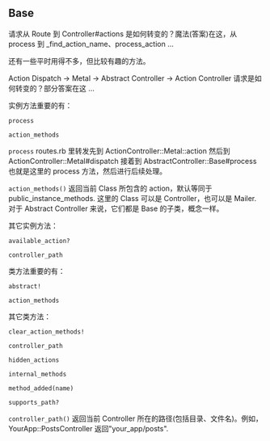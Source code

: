 ## Base

请求从 Route 到 Controller#actions 是如何转变的？魔法(答案)在这，从 process 到 _find_action_name、process_action ...

还有一些平时用得不多，但比较有趣的方法。

Action Dispatch -> Metal -> Abstract Controller -> Action Controller 请求是如何转变的？部分答案在这 ...

实例方法重要的有：

```
process

action_methods
```

`process` routes.rb 里转发先到 ActionController::Metal::action 然后到 ActionController::Metal#dispatch 接着到 AbstractController::Base#process 也就是这里的 process 方法，然后进行后续处理。

`action_methods()` 返回当前 Class 所包含的 action，默认等同于 public_instance_methods. 这里的 Class 可以是 Controller，也可以是 Mailer. 对于 Abstract Controller 来说，它们都是 Base 的子类，概念一样。

其它实例方法：

```
available_action?

controller_path
```

类方法重要的有：

```
abstract!

action_methods
```

其它类方法：

```
clear_action_methods!

controller_path

hidden_actions

internal_methods

method_added(name)

supports_path?
```

`controller_path()` 返回当前 Controller 所在的路径(包括目录、文件名)。例如，YourApp::PostsController 返回"your_app/posts".
